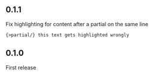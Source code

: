 ## 0.1.1
Fix highlighting for content after a partial on the same line

    {>partial/} this text gets highlighted wrongly

## 0.1.0
First release
